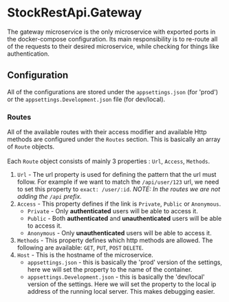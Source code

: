 # StockRestApi.Gateway

The gateway microservice is the only microservice with exported ports in the docker-compose configuration. Its main responsibility is to re-route all of the requests to their desired microservice, while checking for things like authentication.

## Configuration
All of the configurations are stored under the `appsettings.json` (for 'prod') or the `appsettings.Development.json` file (for dev/local).
### Routes
All of the available routes with their access modifier and available Http methods are configured under the `Routes` section. This is basically an array of `Route` objects. \
\
Each `Route` object consists of mainly 3 properties : `Url`, `Access`, `Methods`.
1. `Url` - The url property is used for defining the pattern that the url must follow. For example if we want to match the `/api/user/123` url, we need to set this property to `exact: /user/:id`. *NOTE: In the routes we are not adding the `/api` prefix.*
2. `Access` - This property defines if the link is `Private`, `Public` or `Anonymous`.
   - `Private` - Only **authenticated** users will be able to access it.
   - `Public` - Both **authenticated** and **unauthenticated** users will be able to access it.
   - `Anonymous` - Only **unauthenticated** users will be able to access it.
3. `Methods` - This property defines which http methods are allowed. The following are available: `GET`, `PUT`, `POST` `DELETE`.
4. `Host` - This is the hostname of the microservice.
   - `appsettings.json` - this is basically the 'prod' version of the settings, here we will set the property to the name of the container.
   - `appsettings.Development.json` - this is basically the 'dev/local' version of the settings. Here we will set the property to the local ip address of the running local server. This makes debugging easier.